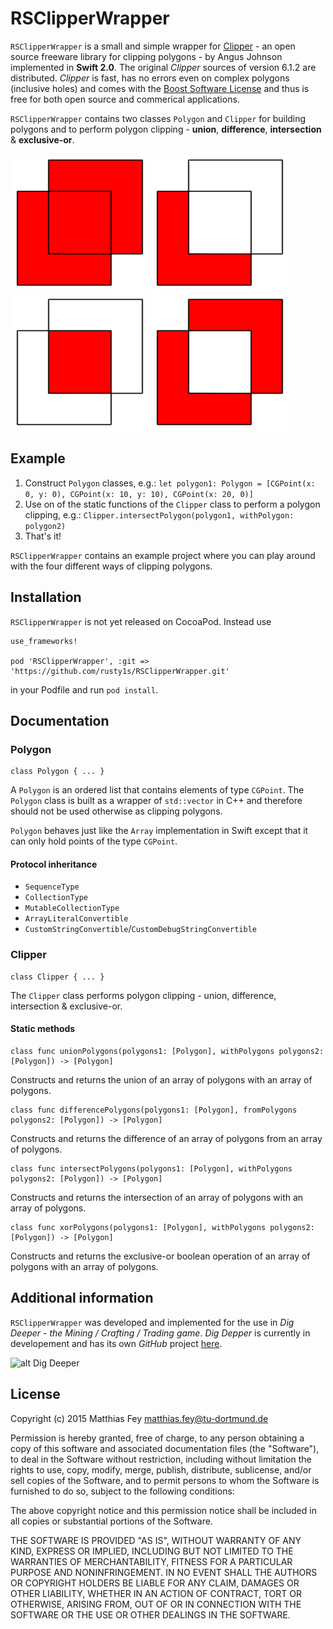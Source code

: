 # RSClipperWrapper

`RSClipperWrapper` is a small and simple wrapper for [Clipper](http://www.angusj.com/delphi/clipper.php) - an open source freeware library for clipping polygons - by Angus Johnson implemented in **Swift 2.0**. The original *Clipper* sources of version 6.1.2 are distributed. *Clipper* is fast, has no errors even on complex polygons (inclusive holes) and comes with the [Boost Software License](http://www.boost.org/LICENSE_1_0.txt) and thus is free for both open source and commerical applications.

`RSClipperWrapper` contains two classes `Polygon` and `Clipper` for building polygons and to perform polygon clipping - **union**, **difference**, **intersection** & **exclusive-or**.

![alt Union](union.png)
![alt Difference](difference.png)
![alt Intersection](intersect.png)
![alt Xor](xor.png)

## Example

1. Construct `Polygon` classes, e.g.: `let polygon1: Polygon = [CGPoint(x: 0, y: 0), CGPoint(x: 10, y: 10), CGPoint(x: 20, 0)]`
2. Use on of the static functions of the `Clipper` class to perform a polygon clipping, e.g.: `Clipper.intersectPolygon(polygon1, withPolygon: polygon2)`
3. That's it!

`RSClipperWrapper` contains an example project where you can play around with the four different ways of clipping polygons.

## Installation

`RSClipperWrapper` is not yet released on CocoaPod. Instead use

```
use_frameworks!

pod 'RSClipperWrapper', :git => 'https://github.com/rusty1s/RSClipperWrapper.git'
```

in your Podfile and run `pod install`.

## Documentation

### Polygon

	class Polygon { ... }

A `Polygon` is an ordered list that contains elements of type `CGPoint`. The `Polygon` class is built as a wrapper of `std::vector` in C++ and therefore should not be used otherwise as clipping polygons.

`Polygon` behaves just like the `Array` implementation in Swift except that it can only hold points of the type `CGPoint`.

#### Protocol inheritance

* `SequenceType`
* `CollectionType`
* `MutableCollectionType`
* `ArrayLiteralConvertible`
* `CustomStringConvertible`/`CustomDebugStringConvertible` 

### Clipper

	class Clipper { ... }

The `Clipper` class performs polygon clipping -  union, difference, intersection & exclusive-or.

#### Static methods

	class func unionPolygons(polygons1: [Polygon], withPolygons polygons2: [Polygon]) -> [Polygon]

Constructs and returns the union of an array of polygons with an array of polygons.

	class func differencePolygons(polygons1: [Polygon], fromPolygons polygons2: [Polygon]) -> [Polygon]

Constructs and returns the difference of an array of polygons from an array of polygons.

	class func intersectPolygons(polygons1: [Polygon], withPolygons polygons2: [Polygon]) -> [Polygon]

Constructs and returns the intersection of an array of polygons with an array of polygons.

	class func xorPolygons(polygons1: [Polygon], withPolygons polygons2: [Polygon]) -> [Polygon]

Constructs and returns the exclusive-or boolean operation of an array of polygons with an array of polygons.

## Additional information

`RSClipperWrapper` was developed and implemented for the use in *Dig Deeper - the Mining / Crafting / Trading game*. *Dig Depper* is currently in developement and has its own *GitHub* project [here](../../../DigDeeper).

![alt Dig Deeper](../../../DigDeeper/blob/master/logo.png)

## License

Copyright (c) 2015 Matthias Fey <matthias.fey@tu-dortmund.de>

Permission is hereby granted, free of charge, to any person obtaining a copy of this software and associated documentation files (the "Software"), to deal in the Software without restriction, including without limitation the rights to use, copy, modify, merge, publish, distribute, sublicense, and/or sell copies of the Software, and to permit persons to whom the Software is furnished to do so, subject to the following conditions:

The above copyright notice and this permission notice shall be included in all copies or substantial portions of the Software.

THE SOFTWARE IS PROVIDED "AS IS", WITHOUT WARRANTY OF ANY KIND, EXPRESS OR IMPLIED, INCLUDING BUT NOT LIMITED TO THE WARRANTIES OF MERCHANTABILITY, FITNESS FOR A PARTICULAR PURPOSE AND NONINFRINGEMENT. IN NO EVENT SHALL THE AUTHORS OR COPYRIGHT HOLDERS BE LIABLE FOR ANY CLAIM, DAMAGES OR OTHER LIABILITY, WHETHER IN AN ACTION OF CONTRACT, TORT OR OTHERWISE, ARISING FROM, OUT OF OR IN CONNECTION WITH THE SOFTWARE OR THE USE OR OTHER DEALINGS IN THE SOFTWARE.